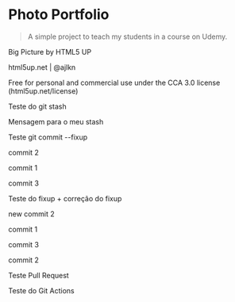 # Photo Portfolio

> A simple project to teach my students in a course on Udemy.

Big Picture by HTML5 UP

html5up.net | @ajlkn

Free for personal and commercial use under the CCA 3.0 license (html5up.net/license)

Teste do git stash

Mensagem para o meu stash

Teste git commit --fixup


commit 2

commit 1

commit 3

Teste do fixup + correção do fixup

new commit 2


commit 1

commit 3

commit 2

Teste Pull Request

Teste do Git Actions

